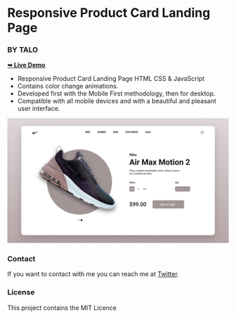 #  Responsive Product Card Landing Page
### BY TALO

<a href="https://alphaotuken.github.io/Responsive-Hover-Card/"><strong>➥ Live Demo</strong></a>

- Responsive Product Card Landing Page HTML CSS & JavaScript
- Contains color change animations.
- Developed first with the Mobile First methodology, then for desktop.
- Compatible with all mobile devices and with a beautiful and pleasant user interface.

![preview img](/preview.png)

### Contact

If you want to contact with me you can reach me at [Twitter](https://www.twitter.com/taloisik).

### License

This project contains the MIT Licence 
